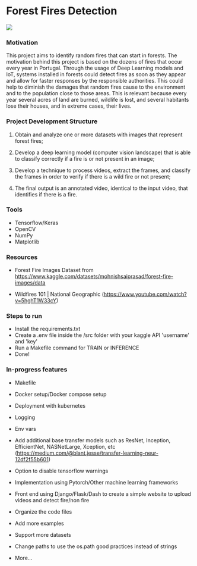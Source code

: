 # Forest Fires Detection

![](https://github.com/joaolealgh/ForestFireDetection/blob/master/src/annotated_video.gif)

### Motivation
This project aims to identify random fires that can start in forests. The motivation behind this project is based on the dozens of fires that occur every year in Portugal. Through the usage of Deep Learning models and IoT, systems installed in forests could detect fires as soon as they appear and allow for faster responses by the responsible authorities. This could help to diminish the damages that random fires cause to the environment and to the population close to those areas. This is relevant because every year several acres of land are burned, wildlife is lost, and several habitants lose their houses, and in extreme cases, their lives.


### Project Development Structure

1. Obtain and analyze one or more datasets with images that represent forest fires;

2. Develop a deep learning model (computer vision landscape) that is able to classify correctly if a fire is or not present in an image;

3. Develop a technique to process videos, extract the frames, and classify the frames in order to verify if there is a wild fire or not present;

4. The final output is an annotated video, identical to the input video, that identifies if there is a fire.


### Tools

- Tensorflow/Keras
- OpenCV
- NumPy
- Matplotlib

### Resources

- Forest Fire Images Dataset from https://www.kaggle.com/datasets/mohnishsaiprasad/forest-fire-images/data

- Wildfires 101 | National Geographic (https://www.youtube.com/watch?v=5hghT1W33cY)


### Steps to run

- Install the requirements.txt
- Create a .env file inside the /src folder with your kaggle API 'username' and 'key'
- Run a Makefile command for TRAIN or INFERENCE
- Done!


### In-progress features

- Makefile
- Docker setup/Docker compose setup
- Deployment with kubernetes
- Logging
- Env vars
- Add additional base transfer models such as ResNet, Inception, EfficientNet, NASNetLarge, Xception, etc 
    (https://medium.com/@blant.jesse/transfer-learning-neur-12df2f55b601)

- Option to disable tensorflow warnings
- Implementation using Pytorch/Other machine learning frameworks
- Front end using Django/Flask/Dash to create a simple website to upload videos and detect fire/non fire
- Organize the code files
- Add more examples
- Support more datasets
- Change paths to use the os.path good practices instead of strings
- More...